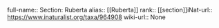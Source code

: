 

full-name:: Section: Ruberta
alias:: [[Ruberta]]
rank:: [[section]]iNat-url:: https://www.inaturalist.org/taxa/964908
wiki-url:: None